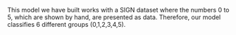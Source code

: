 This model we have built works with a SIGN dataset where the numbers 0 to 5, 
which are shown by hand, are presented as data. Therefore, our model 
classifies 6 different groups (0,1,2,3,4,5).
